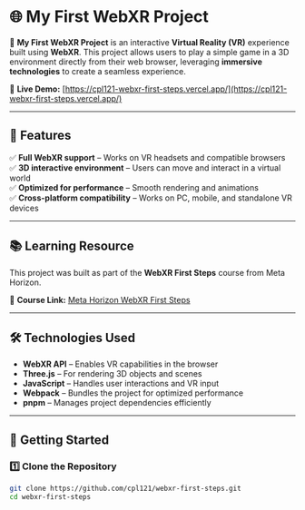 # 🌐 My First WebXR Project

🚀 **My First WebXR Project** is an interactive **Virtual Reality (VR)** experience built using **WebXR**. This project allows users to play a simple game in a 3D environment directly from their web browser, leveraging **immersive technologies** to create a seamless experience.

🔗 **Live Demo:** [https://cpl121-webxr-first-steps.vercel.app/](https://cpl121-webxr-first-steps.vercel.app/)

---

## 🎯 Features
✅ **Full WebXR support** – Works on VR headsets and compatible browsers  
✅ **3D interactive environment** – Users can move and interact in a virtual world  
✅ **Optimized for performance** – Smooth rendering and animations  
✅ **Cross-platform compatibility** – Works on PC, mobile, and standalone VR devices  

---

## 📚 Learning Resource
This project was built as part of the **WebXR First Steps** course from Meta Horizon.

📖 **Course Link:** [Meta Horizon WebXR First Steps](https://developers.meta.com/horizon/documentation/web/webxr-first-steps)  

---

## 🛠 Technologies Used
- **WebXR API** – Enables VR capabilities in the browser  
- **Three.js** – For rendering 3D objects and scenes  
- **JavaScript** – Handles user interactions and VR input  
- **Webpack** – Bundles the project for optimized performance  
- **pnpm** – Manages project dependencies efficiently  

---

## 🚀 Getting Started
### 1️⃣ Clone the Repository
```bash
git clone https://github.com/cpl121/webxr-first-steps.git
cd webxr-first-steps
